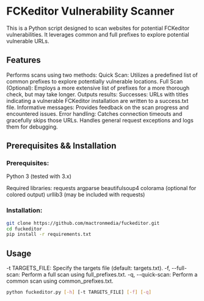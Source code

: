 # FCKeditor Vulnerability Scanner

This is a Python script designed to scan websites for potential FCKeditor vulnerabilities. It leverages common and full prefixes to explore potential vulnerable URLs.

## Features

Performs scans using two methods:
Quick Scan: Utilizes a predefined list of common prefixes to explore potentially vulnerable locations.
Full Scan (Optional): Employs a more extensive list of prefixes for a more thorough check, but may take longer.
Outputs results:
Successes: URLs with titles indicating a vulnerable FCKeditor installation are written to a success.txt file.
Informative messages: Provides feedback on the scan progress and encountered issues.
Error handling:
Catches connection timeouts and gracefully skips those URLs.
Handles general request exceptions and logs them for debugging.

## Prerequisites && Installation

### Prerequisites:

Python 3 (tested with 3.x)

Required libraries:
requests
argparse
beautifulsoup4
colorama (optional for colored output)
urllib3 (may be included with requests)

### Installation:

```bash
git clone https://github.com/mactronmedia/fuckeditor.git
cd fuckeditor
pip install -r requirements.txt
```

## Usage

-t TARGETS_FILE: Specify the targets file (default: targets.txt).
-f, --full-scan: Perform a full scan using full_prefixes.txt.
-q, --quick-scan: Perform a common scan using common_prefixes.txt.

```bash
python fuckeditor.py [-h] [-t TARGETS_FILE] [-f] [-q]
```



